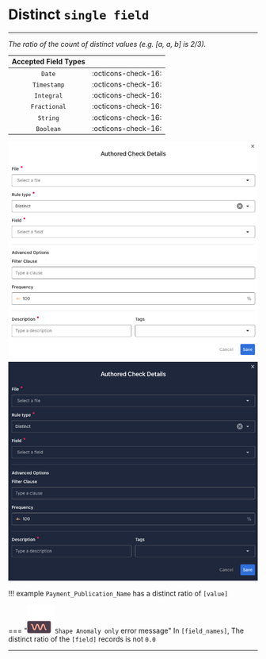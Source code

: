 # Distinct <spam id='single-field'>`single field`</spam>

---

*The ratio of the count of distinct values (e.g. [a, a, b] is 2/3).*

| Accepted Field Types   |                      |
| :--------------------: | :------------------: |
| `Date`                 | :octicons-check-16:   |
| `Timestamp`            | :octicons-check-16:   |
| `Integral`             | :octicons-check-16:   |
| `Fractional`           | :octicons-check-16:   |
| `String`               | :octicons-check-16:   |
| `Boolean`              | :octicons-check-16:   |

![Screenshot](../assets/checks/rule-types/distinct-check-light.png#only-light)
![Screenshot](../assets/checks/rule-types/distinct-check-dark.png#only-dark)

!!! example
    `Payment_Publication_Name` has a distinct ratio of `[value]`

=== "![Screenshot](../assets/checks/rule-types/icons/icon-shape-anomaly-dark.svg)`Shape Anomaly only` error message"
    In `[field_names]`, The distinct ratio of the `[field]` records is not `0.0`

---